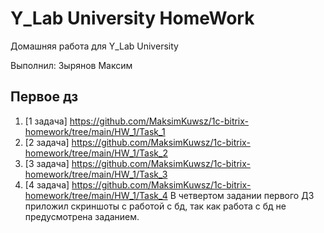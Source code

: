 # Y_Lab University HomeWork

Домашняя работа для Y_Lab University

Выполнил: Зырянов Максим

## Первое дз

1. [1 задача] https://github.com/MaksimKuwsz/1c-bitrix-homework/tree/main/HW_1/Task_1
2. [2 задача] https://github.com/MaksimKuwsz/1c-bitrix-homework/tree/main/HW_1/Task_2
3. [3 задача] https://github.com/MaksimKuwsz/1c-bitrix-homework/tree/main/HW_1/Task_3
4. [4 задача] https://github.com/MaksimKuwsz/1c-bitrix-homework/tree/main/HW_1/Task_4
   В четвертом задании первого ДЗ приложил скриншоты с работой с бд, так как работа с бд не предусмотрена заданием.
